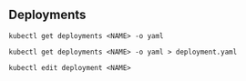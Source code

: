 ## Deployments


```shell
kubectl get deployments <NAME> -o yaml

kubectl get deployments <NAME> -o yaml > deployment.yaml

kubectl edit deployment <NAME>
```
